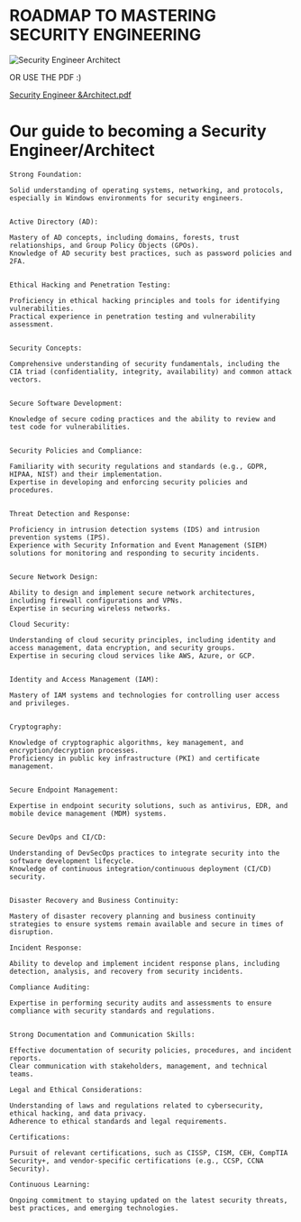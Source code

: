# ROADMAP TO MASTERING SECURITY ENGINEERING

![Security Engineer  Architect](https://github.com/d3vobed/EverythingCyb3R/assets/66479041/13c298d0-d668-4160-b33e-06c71b7a52e4)


OR USE THE PDF :)

[Security Engineer &Architect.pdf](https://github.com/d3vobed/EverythingCyb3R/files/13196977/Security.Engineer.Architect.pdf)


# Our  guide to becoming a Security Engineer/Architect  

    Strong Foundation:

    Solid understanding of operating systems, networking, and protocols, especially in Windows environments for security engineers.


    Active Directory (AD):

    Mastery of AD concepts, including domains, forests, trust relationships, and Group Policy Objects (GPOs).
    Knowledge of AD security best practices, such as password policies and 2FA.


    Ethical Hacking and Penetration Testing:

    Proficiency in ethical hacking principles and tools for identifying vulnerabilities.
    Practical experience in penetration testing and vulnerability assessment.


    Security Concepts:

    Comprehensive understanding of security fundamentals, including the CIA triad (confidentiality, integrity, availability) and common attack vectors.


    Secure Software Development:

    Knowledge of secure coding practices and the ability to review and test code for vulnerabilities.


    Security Policies and Compliance:

    Familiarity with security regulations and standards (e.g., GDPR, HIPAA, NIST) and their implementation.
    Expertise in developing and enforcing security policies and procedures.


    Threat Detection and Response:

    Proficiency in intrusion detection systems (IDS) and intrusion prevention systems (IPS).
    Experience with Security Information and Event Management (SIEM) solutions for monitoring and responding to security incidents.


    Secure Network Design:

    Ability to design and implement secure network architectures, including firewall configurations and VPNs.
    Expertise in securing wireless networks.

    Cloud Security:

    Understanding of cloud security principles, including identity and access management, data encryption, and security groups.
    Expertise in securing cloud services like AWS, Azure, or GCP.


    Identity and Access Management (IAM):

    Mastery of IAM systems and technologies for controlling user access and privileges.


    Cryptography:

    Knowledge of cryptographic algorithms, key management, and encryption/decryption processes.
    Proficiency in public key infrastructure (PKI) and certificate management.


    Secure Endpoint Management:

    Expertise in endpoint security solutions, such as antivirus, EDR, and mobile device management (MDM) systems.


    Secure DevOps and CI/CD:

    Understanding of DevSecOps practices to integrate security into the software development lifecycle.
    Knowledge of continuous integration/continuous deployment (CI/CD) security.


    Disaster Recovery and Business Continuity:

    Mastery of disaster recovery planning and business continuity strategies to ensure systems remain available and secure in times of disruption.

    Incident Response:

    Ability to develop and implement incident response plans, including detection, analysis, and recovery from security incidents.

    Compliance Auditing:

    Expertise in performing security audits and assessments to ensure compliance with security standards and regulations.


    Strong Documentation and Communication Skills:

    Effective documentation of security policies, procedures, and incident reports.
    Clear communication with stakeholders, management, and technical teams.

    Legal and Ethical Considerations:

    Understanding of laws and regulations related to cybersecurity, ethical hacking, and data privacy.
    Adherence to ethical standards and legal requirements.

    Certifications:

    Pursuit of relevant certifications, such as CISSP, CISM, CEH, CompTIA Security+, and vendor-specific certifications (e.g., CCSP, CCNA Security).

    Continuous Learning:

    Ongoing commitment to staying updated on the latest security threats, best practices, and emerging technologies.
